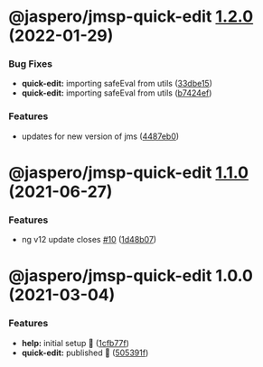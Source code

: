 # @jaspero/jmsp-quick-edit [1.2.0](https://github.com/Jaspero/jms-plugins/compare/@jaspero/jmsp-quick-edit@1.1.0...@jaspero/jmsp-quick-edit@1.2.0) (2022-01-29)


### Bug Fixes

* **quick-edit:** importing safeEval from utils ([33dbe15](https://github.com/Jaspero/jms-plugins/commit/33dbe159a52aa490fb39b27f220fb280ae07b9ff))
* **quick-edit:** importing safeEval from utils ([b7424ef](https://github.com/Jaspero/jms-plugins/commit/b7424efac9b9fa60e9be5523970049fc899b4fe5))


### Features

* updates for new version of jms ([4487eb0](https://github.com/Jaspero/jms-plugins/commit/4487eb03c1b72884a1525ab66a2dbb53b00f0f6a))

# @jaspero/jmsp-quick-edit [1.1.0](https://github.com/Jaspero/jms-plugins/compare/@jaspero/jmsp-quick-edit@1.0.0...@jaspero/jmsp-quick-edit@1.1.0) (2021-06-27)


### Features

* ng v12 update closes [#10](https://github.com/Jaspero/jms-plugins/issues/10) ([1d48b07](https://github.com/Jaspero/jms-plugins/commit/1d48b070c3ce51c702ae9d2987a828b6e587efdc))

# @jaspero/jmsp-quick-edit 1.0.0 (2021-03-04)


### Features

* **help:** initial setup :tada: ([1cfb77f](https://github.com/Jaspero/jms-plugins/commit/1cfb77fee057b1255031b29ca97b6908c4099a39))
* **quick-edit:** published :tada: ([505391f](https://github.com/Jaspero/jms-plugins/commit/505391fa7af006065c7733fcd261a461e3c0307c))
